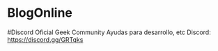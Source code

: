 # BlogOnline

#Discord Oficial Geek Community
Ayudas para desarrollo, etc
Discord: https://discord.gg/GRTqks
 

